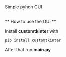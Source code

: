 #
Simple pyhon GUI
##

**
How to use the GUi
**

Install **customtkinter** with
```
pip install customtkinter
```
After that  run **main.py**
